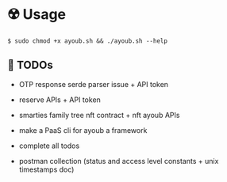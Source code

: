 # ☢️ Usage

```console
$ sudo chmod +x ayoub.sh && ./ayoub.sh --help
```

## 📌 TODOs

* OTP response serde parser issue + API token

* reserve APIs + API token

* smarties family tree nft contract + nft ayoub APIs

* make a PaaS cli for ayoub a framework 

* complete all todos

* postman collection (status and access level constants + unix timestamps doc)

